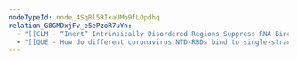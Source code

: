```yaml
---
nodeTypeId: node_4SqRl5RIkaUMb9fLOpdhq
relation_G8GMDxjFv_e5ePzoR7uYn:
  - "[[CLM - “Inert” Intrinsically Disordered Regions Suppress RNA Binding.md]]"
  - "[[QUE - How do different coronavirus NTD-RBDs bind to single-stranded RNA (ssRNA)?.md]]"
---
```

